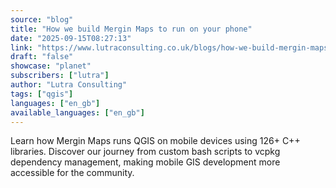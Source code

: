 ```yaml
---
source: "blog"
title: "How we build Mergin Maps to run on your phone"
date: "2025-09-15T08:27:13"
link: "https://www.lutraconsulting.co.uk/blogs/how-we-build-mergin-maps-to-run-on-your-phone?utm_source=qgis"
draft: "false"
showcase: "planet"
subscribers: ["lutra"]
author: "Lutra Consulting"
tags: ["qgis"]
languages: ["en_gb"]
available_languages: ["en_gb"]
---
```


Learn how Mergin Maps runs QGIS on mobile devices using 126+ C++ libraries. Discover our journey from custom bash scripts to vcpkg dependency management, making mobile GIS development more accessible for the community.
